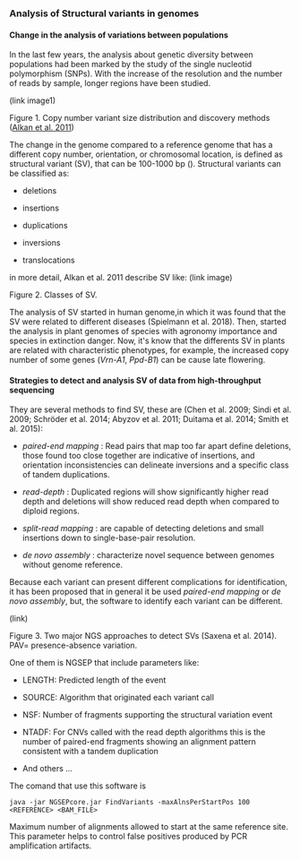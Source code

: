 ### Analysis of Structural variants in genomes

#### Change in the analysis of variations between populations

In the last few years, the analysis about genetic diversity between populations had been marked by the study of the single nucleotid polymorphism (SNPs). With the increase of the resolution and the number of reads by sample, longer regions have been studied.

(link image1)

Figure 1. Copy number variant size distribution and discovery methods ([Alkan et al. 2011](https://www.ncbi.nlm.nih.gov/pubmed/21358748))


The change in the genome compared to a reference genome that has a different copy number, orientation, or chromosomal location, is defined as structural variant (SV), that can be 100-1000 bp ().  Structural variants can be classified as:

 - deletions

 - insertions

 - duplications

 - inversions

 - translocations

 in more detail,  Alkan et al. 2011 describe SV like:
 (link image)

 Figure 2. Classes of SV.

The analysis of SV started in human genome,in which it was found that the SV were related to different diseases (Spielmann et al. 2018). Then, started the analysis in plant genomes of species with agronomy importance and species in extinction danger. Now, it's know that the differents SV in plants are related with characteristic phenotypes, for example, the increased copy number of some genes (*Vrn-A1*, *Ppd-B1*) can be cause late flowering.

#### Strategies to detect and analysis SV of data from high-throughput sequencing

They are several methods to find SV, these are (Chen et al. 2009; Sindi et al. 2009; Schröder et al. 2014; Abyzov et al. 2011; Duitama et al. 2014; Smith et al. 2015):

- *paired-end mapping* : Read pairs that map too far apart define deletions, those found too close together are indicative of insertions, and orientation inconsistencies can delineate inversions and a specific class of tandem duplications.

- *read-depth* : Duplicated regions will show significantly higher read depth and deletions will show reduced read depth when compared to diploid regions.

- *split-read mapping* : are capable of detecting deletions and small insertions down to single-base-pair resolution.

- *de novo assembly* : characterize novel sequence between genomes without genome reference.


Because each variant can present different complications for identification, it has been proposed that in general it be used *paired-end mapping* or *de novo assembly*, but, the software to identify each variant can be different.

(link)

Figure 3. Two major NGS approaches to detect SVs (Saxena et al. 2014). PAV= presence-absence variation.

One of them is NGSEP that include parameters like:

- LENGTH:  Predicted length of the event

- SOURCE: Algorithm that originated each variant call

- NSF: Number of fragments supporting the structural variation event

- NTADF: For CNVs called with the read depth algorithms this is the number of paired-end fragments showing an alignment pattern consistent with a tandem duplication

- And others ...

The comand that use this software is

```
java -jar NGSEPcore.jar FindVariants -maxAlnsPerStartPos 100 <REFERENCE> <BAM_FILE> 

```


Maximum number of alignments allowed to start at the same reference site. This parameter helps to control false positives produced by PCR amplification artifacts.
